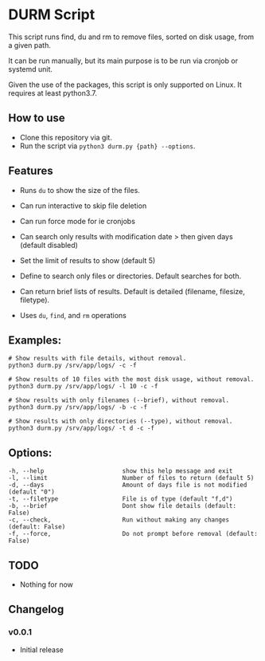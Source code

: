 # DURM Script

This script runs find, du and rm to remove files, sorted on disk usage, from a given path.

It can be run manually, but its main purpose is to be run via cronjob or systemd unit.

Given the use of the packages, this script is only supported on Linux. It requires at least python3.7.

## How to use

* Clone this repository via git.
* Run the script via `python3 durm.py {path} --options`.

## Features

* Runs `du` to show the size of the files.
* Can run interactive to skip file deletion
* Can run force mode for ie cronjobs 
* Can search only results with modification date > then given days (default disabled)
* Set the limit of results to show (default 5)
* Define to search only files or directories. Default searches for both.
* Can return brief lists of results. Default is detailed (filename, filesize, filetype).

* Uses `du`, `find`,  and `rm` operations


## Examples:
```
# Show results with file details, without removal.
python3 durm.py /srv/app/logs/ -c -f

# Show results of 10 files with the most disk usage, without removal.
python3 durm.py /srv/app/logs/ -l 10 -c -f

# Show results with only filenames (--brief), without removal.
python3 durm.py /srv/app/logs/ -b -c -f

# Show results with only directories (--type), without removal.
python3 durm.py /srv/app/logs/ -t d -c -f
```

## Options:
```
-h, --help                      show this help message and exit
-l, --limit                     Number of files to return (default 5)
-d, --days                      Amount of days file is not modified (default "0")
-t, --filetype                  File is of type (default "f,d")
-b, --brief                     Dont show file details (default: False)
-c, --check,                    Run without making any changes (default: False)
-f, --force,                    Do not prompt before removal (default: False)
```


## TODO

* Nothing for now

## Changelog

### v0.0.1

* Initial release
